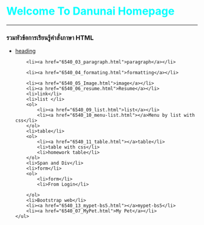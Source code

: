 <!DOCTYPE html>
<html lang="en">
<head>
    <meta charset="UTF-8">
    <meta name="viewport" content="width=device-width, initial-scale=1.0">
    <meta name="description" content="เรียนรู้การใช้คำสั่ง HTML">
    <meta name="keywords" content="HTML CSS Bootstrap">
    <title>Danunai Huadcharoen</title>
</head>
<body>
    <h1 style="color: aqua;">Welcome To Danunai Homepage</h1>
    <hr>
    <h3>รวมหัวข้อการเรียนรู้คำสั่งภาษา HTML</h3>
    <ul>
        <li><a href="6540_02_heading.html">heading</a></li>

        <li><a href="6540_03_paragraph.html">paragraph</a></li>
        
        <li><a href="6540_04_formating.html">formatting</a></li>

        <li><a href="6540_05_Image.html">image</a></li>
        <li><a href="6540_06_resume.html">Resume</a></li>
        <li>link</li>
        <li>list </li>
        <ol>
            <li><a href="6540_09_list.html">list</a></li>
            <li><a href="6540_10_menu-list.html"></a>Menu by list with css</li>
        </ol>
        <li>table</li>
        <ol>
            <li><a href="6540_11_table.html"></a>table</li>
            <li>table with css</li>
            <li>homework table</li>
        </ol>
        <li>Span and Div</li>
        <li>form</li>
        <ol>
            <li>form</li>
            <li>From Login</li>
            
        </ol>
        <li>Bootstrap web</li>
        <li><a href="6540_13_mypet-bs5.html"></a>mypet-bs5</li>
        <li><a href="6540_07_MyPet.html">My Pet</a></li>
    </ul>
</body>
</html>
